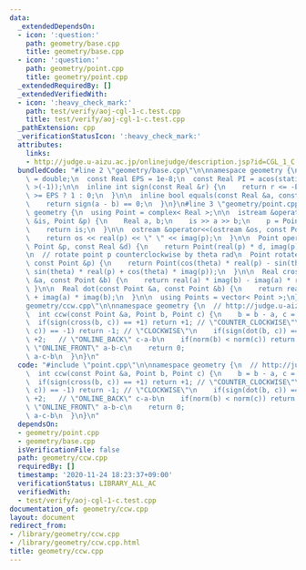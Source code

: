 ```yaml
---
data:
  _extendedDependsOn:
  - icon: ':question:'
    path: geometry/base.cpp
    title: geometry/base.cpp
  - icon: ':question:'
    path: geometry/point.cpp
    title: geometry/point.cpp
  _extendedRequiredBy: []
  _extendedVerifiedWith:
  - icon: ':heavy_check_mark:'
    path: test/verify/aoj-cgl-1-c.test.cpp
    title: test/verify/aoj-cgl-1-c.test.cpp
  _pathExtension: cpp
  _verificationStatusIcon: ':heavy_check_mark:'
  attributes:
    links:
    - http://judge.u-aizu.ac.jp/onlinejudge/description.jsp?id=CGL_1_C
  bundledCode: "#line 2 \"geometry/base.cpp\"\n\nnamespace geometry {\n  using Real\
    \ = double;\n  const Real EPS = 1e-8;\n  const Real PI = acos(static_cast< Real\
    \ >(-1));\n\n  inline int sign(const Real &r) {\n    return r <= -EPS ? -1 : r\
    \ >= EPS ? 1 : 0;\n  }\n\n  inline bool equals(const Real &a, const Real &b) {\n\
    \    return sign(a - b) == 0;\n  }\n}\n#line 3 \"geometry/point.cpp\"\n\nnamespace\
    \ geometry {\n  using Point = complex< Real >;\n\n  istream &operator>>(istream\
    \ &is, Point &p) {\n    Real a, b;\n    is >> a >> b;\n    p = Point(a, b);\n\
    \    return is;\n  }\n\n  ostream &operator<<(ostream &os, const Point &p) {\n\
    \    return os << real(p) << \" \" << imag(p);\n  }\n\n  Point operator*(const\
    \ Point &p, const Real &d) {\n    return Point(real(p) * d, imag(p) * d);\n  }\n\
    \n  // rotate point p counterclockwise by theta rad\n  Point rotate(Real theta,\
    \ const Point &p) {\n    return Point(cos(theta) * real(p) - sin(theta) * imag(p),\
    \ sin(theta) * real(p) + cos(theta) * imag(p));\n  }\n\n  Real cross(const Point\
    \ &a, const Point &b) {\n    return real(a) * imag(b) - imag(a) * real(b);\n \
    \ }\n\n  Real dot(const Point &a, const Point &b) {\n    return real(a) * real(b)\
    \ + imag(a) * imag(b);\n  }\n\n  using Points = vector< Point >;\n}\n#line 2 \"\
    geometry/ccw.cpp\"\n\nnamespace geometry {\n  // http://judge.u-aizu.ac.jp/onlinejudge/description.jsp?id=CGL_1_C\n\
    \  int ccw(const Point &a, Point b, Point c) {\n    b = b - a, c = c - a;\n  \
    \  if(sign(cross(b, c)) == +1) return +1; // \"COUNTER_CLOCKWISE\"\n    if(sign(cross(b,\
    \ c)) == -1) return -1; // \"CLOCKWISE\"\n    if(sign(dot(b, c)) == -1) return\
    \ +2;   // \"ONLINE_BACK\" c-a-b\n    if(norm(b) < norm(c)) return -2;       //\
    \ \"ONLINE_FRONT\" a-b-c\n    return 0;                              // \"ON_SEGMENT\"\
    \ a-c-b\n  }\n}\n"
  code: "#include \"point.cpp\"\n\nnamespace geometry {\n  // http://judge.u-aizu.ac.jp/onlinejudge/description.jsp?id=CGL_1_C\n\
    \  int ccw(const Point &a, Point b, Point c) {\n    b = b - a, c = c - a;\n  \
    \  if(sign(cross(b, c)) == +1) return +1; // \"COUNTER_CLOCKWISE\"\n    if(sign(cross(b,\
    \ c)) == -1) return -1; // \"CLOCKWISE\"\n    if(sign(dot(b, c)) == -1) return\
    \ +2;   // \"ONLINE_BACK\" c-a-b\n    if(norm(b) < norm(c)) return -2;       //\
    \ \"ONLINE_FRONT\" a-b-c\n    return 0;                              // \"ON_SEGMENT\"\
    \ a-c-b\n  }\n}\n"
  dependsOn:
  - geometry/point.cpp
  - geometry/base.cpp
  isVerificationFile: false
  path: geometry/ccw.cpp
  requiredBy: []
  timestamp: '2020-11-24 18:23:37+09:00'
  verificationStatus: LIBRARY_ALL_AC
  verifiedWith:
  - test/verify/aoj-cgl-1-c.test.cpp
documentation_of: geometry/ccw.cpp
layout: document
redirect_from:
- /library/geometry/ccw.cpp
- /library/geometry/ccw.cpp.html
title: geometry/ccw.cpp
---
```

